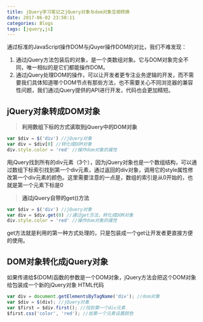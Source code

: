 ```yaml
---
title: jQuery学习笔记之jQuery对象与dom对象互相转换
date: 2017-06-02 23:50:11
categories: Blogs
tags: [jquery,js]
---
```


通过标准的JavaScript操作DOM与jQuyer操作DOM的对比，我们不难发现：
1. 通过jQuery方法包装后的对象，是一个类数组对象。它与DOM对象完全不同，唯一相似的是它们都能操作DOM。
2. 通过jQuery处理DOM的操作，可以让开发者更专注业务逻辑的开发，而不需要我们具体知道哪个DOM节点有那些方法，也不需要关心不同浏览器的兼容性问题，我们通过jQuery提供的API进行开发，代码也会更加精短。<!--more-->

## jQuery对象转成DOM对象

> **利用数组下标的方式读取到jQuery中的DOM对象**

```javascript
var $div = $('div') //jQuery对象
var div = $div[0] //转化成DOM对象
div.style.color = 'red' //操作dom对象的属性
```

用jQuery找到所有的div元素（3个），因为jQuery对象也是一个数组结构，可以通过数组下标索引找到第一个div元素，通过返回的div对象，调用它的style属性修改第一个div元素的颜色。这里需要注意的一点是，数组的索引是从0开始的，也就是第一个元素下标是0

> **通过jQuery自带的get()方法**

```javascript
var $div = $('div') //jQuery对象
var div = $div.get(0) //通过get方法，转化成DOM对象
div.style.color = 'red' //操作dom对象的属性
```

get方法就是利用的第一种方式处理的，只是包装成一个get让开发者更直接方便的使用。

## DOM对象转化成jQuery对象

如果传递给$(DOM)函数的参数是一个DOM对象，jQuery方法会把这个DOM对象给包装成一个新的jQuery对象
HTML代码

```javascript
var div = document.getElementsByTagName('div'); //dom对象
var $div = $(div); //jQuery对象
var $first = $div.first(); //找到第一个div元素
$first.css('color', 'red'); //给第一个元素设置颜色
```